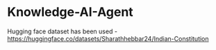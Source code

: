 # Knowledge-AI-Agent
Hugging face dataset has been used - https://huggingface.co/datasets/Sharathhebbar24/Indian-Constitution
